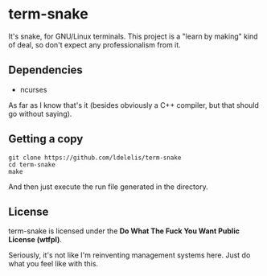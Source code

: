 # term-snake
It's snake, for GNU/Linux terminals. This project is a "learn by making" kind of deal, so don't expect any professionalism from it.

## Dependencies
- ncurses

As far as I know that's it (besides obviously a C++ compiler, but that should go without saying).

## Getting a copy
```
git clone https://github.com/ldelelis/term-snake
cd term-snake
make
```
And then just execute the run file generated in the directory.

## License
term-snake is licensed under the **Do What The Fuck You Want Public License (wtfpl)**. 

Seriously, it's not like I'm reinventing management systems here. Just do what you feel like with this.
